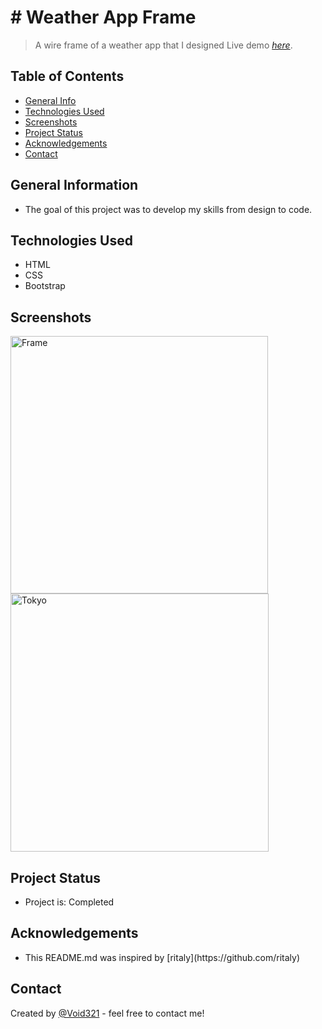 # # Weather App Frame
>A wire frame of a weather app that I designed
> Live demo [_here_](https://void321.github.io/Weather-App-Frame/).

## Table of Contents
* [General Info](#general-information)
* [Technologies Used](#technologies-used)
* [Screenshots](#screenshots)
* [Project Status](#project-status)
* [Acknowledgements](#acknowledgements)
* [Contact](#contact)


## General Information
<ul><li>The goal of this project was to develop my skills from design to code.</li></ul>


## Technologies Used
<ul>
  <li>HTML</li>
  <li>CSS</li>
  <li>Bootstrap</li> </ul>



## Screenshots
<img width="412" alt="Frame" src="https://user-images.githubusercontent.com/96970580/153133665-d34b17af-d618-4fe5-9911-9f563a4781b2.png">

<img width="413" alt="Tokyo" src="https://user-images.githubusercontent.com/96970580/153133690-ad6cf7a5-2a18-483f-8490-81e874d75a6f.png">







## Project Status
<ul>
<li>Project is: Completed</li></ul>




## Acknowledgements
 
  <ul><li>This README.md was inspired by [ritaly](https://github.com/ritaly)</li></ul>


## Contact
Created by [@Void321](https://pzf.netlify.app/) - feel free to contact me!






































